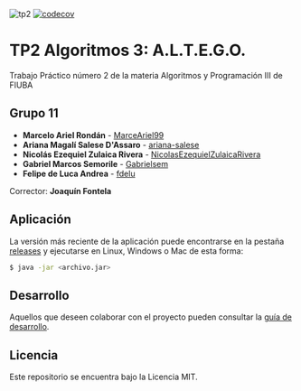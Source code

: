 ![tp2](https://github.com/NicolasEzequielZulaicaRivera/A3_TP2/actions/workflows/build.yml/badge.svg) [![codecov](https://codecov.io/gh/NicolasEzequielZulaicaRivera/A3_TP2/branch/master/graph/badge.svg)](https://codecov.io/gh/NicolasEzequielZulaicaRivera/A3_TP2)

# TP2 Algoritmos 3: A.L.T.E.G.O.

Trabajo Práctico número 2 de la materia Algoritmos y Programación III de FIUBA

## Grupo 11

* **Marcelo Ariel Rondán** - [MarceAriel99](https://github.com/MarceAriel99)
* **Ariana Magalí Salese D'Assaro** - [ariana-salese](https://github.com/ariana-salese)
* **Nicolás Ezequiel Zulaica Rivera** - [NicolasEzequielZulaicaRivera](https://github.com/NicolasEzequielZulaicaRivera)
* **Gabriel Marcos Semorile** - [Gabrielsem](https://github.com/Gabrielsem)
* **Felipe de Luca Andrea** - [fdelu](https://github.com/fdelu)

Corrector: **Joaquín Fontela**

## Aplicación

La versión más reciente de la aplicación puede encontrarse en la pestaña [releases](https://github.com/NicolasEzequielZulaicaRivera/A3_TP2/releases/latest) y ejecutarse en Linux, Windows o Mac de esta forma:

```bash
$ java -jar <archivo.jar>
```

## Desarrollo

Aquellos que deseen colaborar con el proyecto pueden consultar la [guía de desarrollo](./docs/Desarrollo.md).

## Licencia

Este repositorio se encuentra bajo la Licencia MIT.


